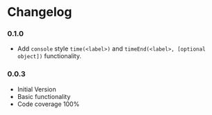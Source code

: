 # Changelog

### 0.1.0

- Add `console` style `time(<label>)` and `timeEnd(<label>, [optional object])` functionality.

### 0.0.3

- Initial Version
- Basic functionality
- Code coverage 100%
